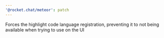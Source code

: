 ```yaml
---
'@rocket.chat/meteor': patch
---
```


Forces the highlight code language registration, preventing it to not being available when trying to use on the UI
